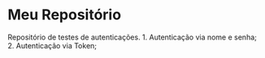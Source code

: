 # Meu Repositório
Repositório de testes de autenticações.
    1. Autenticação via nome e senha;
    2. Autenticação via Token;
